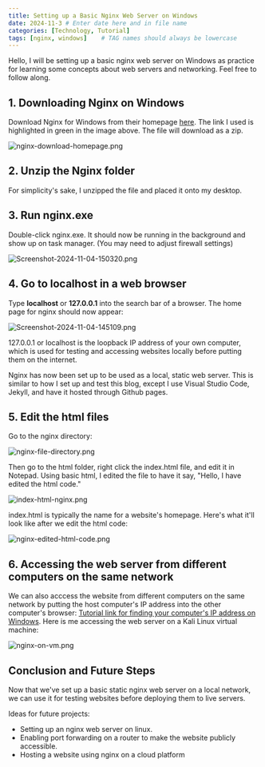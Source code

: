 ```yaml
---
title: Setting up a Basic Nginx Web Server on Windows
date: 2024-11-3 # Enter date here and in file name
categories: [Technology, Tutorial]
tags: [nginx, windows]    # TAG names should always be lowercase
---
```


Hello, I will be setting up a basic nginx web server on Windows as practice for learning some concepts about web servers and networking. Feel free to follow along. 

## 1. Downloading Nginx on Windows

Download Nginx for Windows from their homepage [here](https://nginx.org/en/download.html). The link I used is highlighted in green in the image above. The file will download as a zip.

![nginx-download-homepage.png](https://i.postimg.cc/vT373dD3/nginx-download-homepage.png)

##  2. Unzip the Nginx folder

For simplicity's sake, I unzipped the file and placed it onto my desktop.

## 3. Run nginx.exe

Double-click nginx.exe. It should now be running in the background and show up on task manager. (You may need to adjust firewall settings) 

![Screenshot-2024-11-04-150320.png](https://i.postimg.cc/zBrzW4rZ/Screenshot-2024-11-04-150320.png)

## 4. Go to localhost in a web browser

Type **localhost** or **127.0.0.1** into the search bar of a browser. The home page for nginx should now appear:

![Screenshot-2024-11-04-145109.png](https://i.postimg.cc/fbLzvY35/Screenshot-2024-11-04-145109.png)

127.0.0.1 or localhost is the loopback IP address of your own computer, which is used for testing and accessing websites locally before putting them on the internet. 

Nginx has now been set up to be used as a local, static web server. This is similar to how I set up and test this blog, except I use Visual Studio Code, Jekyll, and have it hosted through Github pages.

## 5. Edit the html files

Go to the nginx directory:

![nginx-file-directory.png](https://i.postimg.cc/6QM4CVQW/nginx-file-directory.png)

Then go to the html folder, right click the index.html file, and edit it in Notepad. Using basic html, I edited the file to have it say, "Hello, I have edited the html code."

![index-html-nginx.png](https://i.postimg.cc/mZ6L7LGG/index-html-nginx.png)

index.html is typically the name for a website's homepage. Here's what it'll look like after we edit the html code:

![nginx-edited-html-code.png](https://i.postimg.cc/TYmcYBfK/nginx-edited-html-code.png)

## 6. Accessing the web server from different computers on the same network

We can also acccess the website from different computers on the same network by putting the host computer's IP address into the other computer's browser: [Tutorial link for finding your computer's IP address on Windows](https://support.microsoft.com/en-us/windows/find-your-ip-address-in-windows-f21a9bbc-c582-55cd-35e0-73431160a1b9). Here is me accessing the web server on a Kali Linux virtual machine:

![nginx-on-vm.png](https://i.postimg.cc/4xxdR4qs/nginx-on-vm.png)

## Conclusion and Future Steps

Now that we've set up a basic static nginx web server on a local network, we can use it for testing websites before deploying them to live servers. 

Ideas for future projects:
* Setting up an nginx web server on linux.
* Enabling port forwarding on a router to make the website publicly accessible.
* Hosting a website using nginx on a cloud platform
